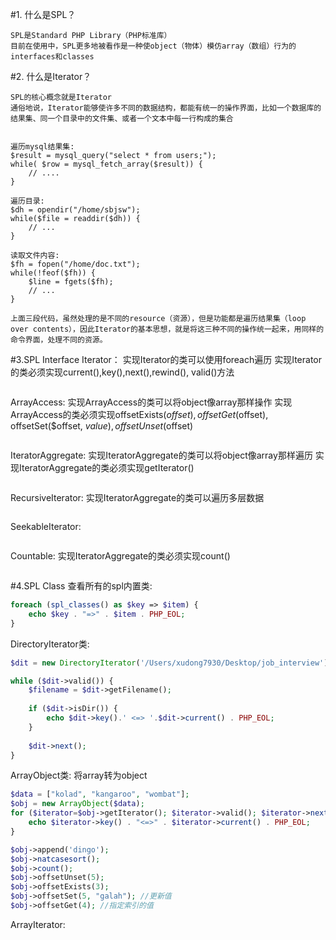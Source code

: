 #1. 什么是SPL？
```
SPL是Standard PHP Library（PHP标准库）
目前在使用中，SPL更多地被看作是一种使object（物体）模仿array（数组）行为的interfaces和classes
```

#2. 什么是Iterator？
```
SPL的核心概念就是Iterator
通俗地说，Iterator能够使许多不同的数据结构，都能有统一的操作界面，比如一个数据库的结果集、同一个目录中的文件集、或者一个文本中每一行构成的集合


遍历mysql结果集:
$result = mysql_query("select * from users;");
while( $row = mysql_fetch_array($result)) {
	// ....
}

遍历目录:
$dh = opendir("/home/sbjsw");
while($file = readdir($dh)) {
	// ...
}

读取文件内容:
$fh = fopen("/home/doc.txt");
while(!feof($fh)) {
	$line = fgets($fh);
	// ...
}

上面三段代码，虽然处理的是不同的resource（资源），但是功能都是遍历结果集（loop over contents），因此Iterator的基本思想，就是将这三种不同的操作统一起来，用同样的命令界面，处理不同的资源。
```



#3.SPL Interface
Iterator： 
实现Iterator的类可以使用foreach遍历
实现Iterator的类必须实现current(),key(),next(),rewind(), valid()方法
```

```

ArrayAccess:
实现ArrayAccess的类可以将object像array那样操作
实现ArrayAccess的类必须实现offsetExists($offset), offsetGet($offset), offsetSet($offset, $value), offsetUnset($offset)
```
```



IteratorAggregate:
实现IteratorAggregate的类可以将object像array那样遍历
实现IteratorAggregate的类必须实现getIterator()
```
```


RecursiveIterator:
实现IteratorAggregate的类可以遍历多层数据
```
```

SeekableIterator:
```
```


Countable:
实现IteratorAggregate的类必须实现count()
```
```

#4.SPL Class
查看所有的spl内置类:
```php
foreach (spl_classes() as $key => $item) {
	echo $key . "=>" . $item . PHP_EOL;
}
```

DirectoryIterator类:
```php
$dit = new DirectoryIterator('/Users/xudong7930/Desktop/job_interview');

while ($dit->valid()) {
	$filename = $dit->getFilename();
	
	if ($dit->isDir()) {
		echo $dit->key().' <=> '.$dit->current() . PHP_EOL;
	}
	
	$dit->next();
}
```


ArrayObject类:
将array转为object
```php
$data = ["kolad", "kangaroo", "wombat"];
$obj = new ArrayObject($data);
for ($iterator=$obj->getIterator(); $iterator->valid(); $iterator->next()) { 
	echo $iterator->key() . "<=>" . $iterator->current() . PHP_EOL;
}

$obj->append('dingo');
$obj->natcasesort();
$obj->count();
$obj->offsetUnset(5);
$obj->offsetExists(3);
$obj->offsetSet(5, "galah"); //更新值
$obj->offsetGet(4); //指定索引的值
```

ArrayIterator:





























